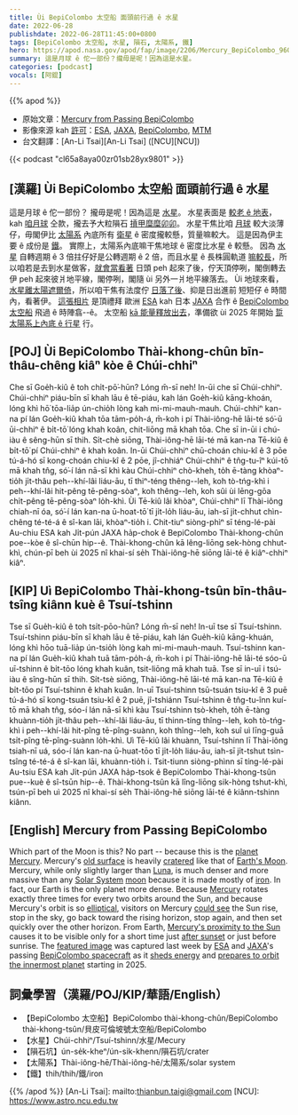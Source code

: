 ```yaml
---
title: Ùi BepiColombo 太空船 面頭前行過 ê 水星
date: 2022-06-28
publishdate: 2022-06-28T11:45:00+0800
tags: [BepiColombo 太空船, 水星, 隕石, 太陽系, 鐵]
hero: https://apod.nasa.gov/apod/fap/image/2206/Mercury_BepiColombo_960.jpg
summary: 這是月球 ê 佗一部份？攏毋是呢！因為這是水星。
categories: [podcast]
vocals: [阿錕]
---
```


{{% apod %}}

- 原始文章：[Mercury from Passing BepiColombo](https://apod.nasa.gov/apod/ap220628.html)
- 影像來源 kah [許可][License]：[ESA](https://www.esa.int/), [JAXA](https://global.jaxa.jp/), [BepiColombo](https://www.esa.int/Science_Exploration/Space_Science/BepiColombo), [MTM](https://www.esa.int/Science_Exploration/Space_Science/BepiColombo/Mercury_Transfer_Module)
- 台文翻譯：[An-Li Tsai][An-Li Tsai] ([NCU][NCU])

{{< podcast "cl65a8aya00zr01sb28yx9801" >}}

## [漢羅] Ùi BepiColombo 太空船 面頭前行過 ê 水星
這是月球 ê 佗一部份？
攏毋是呢！因為這是 [水星][planet Mercury]。
水星表面是 [較老 ê 地表][old surface]，kah [咱月球][Earth's Moon] 仝款，攏去予大粒隕石 [摃甲糜糜卯卯][cratered]。
水星干焦比咱 [月球][Luna] 較大淡薄仔，毋閣伊比 [太陽系][Solar System] 內底所有 [衛星][moon] ê 密度攏較懸，質量嘛較大。
這是因為伊主要 ê 成份是 [鐵][iron]。
實際上，太陽系內底嘛干焦地球 ê 密度比水星 ê 較懸。
因為 [水星][Mercury] 自轉週期 ê 3 倍拄仔好是公轉週期 ê 2 倍，而且水星 ê 長株圓軌道 [嘛較長][elliptical]，所以咱若是去到水星做客，[就會當看著][could see] 日頭 peh 起來了後，佇天頂停咧，閣倒轉去伊 peh 起來彼爿地平線，閣停咧，閣隨 ùi 另外一爿地平線落去。
Ùi 地球來看，[水星離太陽遮爾倚][Mercury's proximity to the Sun]，所以咱干焦有法度佇 [日落了後][after sunset]、抑是日出進前 短短仔 ê 時間內，看著伊。
[這張相片][featured image] 是頂禮拜 歐洲 [ESA][ESA] kah 日本 [JAXA][JAXA] 合作 ê [BepiColombo 太空船][BepiColombo spacecraft] 飛過 ê 時陣翕--ê。
太空船 [kā 能量釋放出去][sheds energy]，準備欲 ùi 2025 年開始 [踅太陽系上內底 ê 行星][prepares to orbit the innermost planet] 行。


## [POJ] Ùi BepiColombo Thài-khong-chûn bīn-thâu-chêng kiâⁿ kòe ê Chúi-chhiⁿ
Che sī Goe̍h-kiû ê toh chi̍t-pō͘-hūn?
Lóng m̄-sī neh! In-ūi che sī Chúi-chhiⁿ.
Chúi-chhiⁿ piáu-bīn sī khah lāu ê tē-piáu, kah lán Goe̍h-kiû kāng-khoán, lóng khì hō͘ tōa-lia̍p ún-chio̍h lòng kah mi-mi-mauh-mauh.
Chúi-chhiⁿ kan-na pí lán Goe̍h-kiû khah tōa tām-po̍h-á, m̄-koh i pí Thài-iông-hē lāi-té só͘-ū ūi-chhiⁿ ê bi̍t-tō͘ lóng khah koân, chit-liōng mā khah tōa.
Che sī in-ūi i chú-iàu ê sêng-hūn sī thih.
Si̍t-chè siōng, Thài-iông-hē lāi-té mā kan-na Tē-kiû ê bi̍t-tō͘ pí Chúi-chhiⁿ ê khah koân.
In-ūi Chúi-chhiⁿ chū-choán chiu-kî ê 3 pōe tú-á-hó sī kong-choán chiu-kî ê 2 pōe, jî-chhiáⁿ Chúi-chhiⁿ ê tn̂g-tu-îⁿ kúi-tō mā khah tn̂g, só͘-í lán nā-sī khì kàu Chúi-chhiⁿ chò-kheh, to̍h ē-tàng khòaⁿ-tio̍h ji̍t-thâu peh--khí-lâi liáu-āu, tī thiⁿ-téng thêng--leh, koh tò-tńg-khì i peh--khí-lâi hit-pêng tē-pêng-sòaⁿ, koh thêng--leh, koh sûi ùi lēng-gōa chi̍t-pêng tē-pêng-sòaⁿ lo̍h-khì.
Ùi Tē-kiû lâi khòaⁿ, Chúi-chhiⁿ lī Thài-iông chiah-nī óa, só͘-í lán kan-na ū-hoat-tō͘ tī ji̍t-lo̍h liáu-āu, iah-sī ji̍t-chhut chìn-chêng té-té-á ê sî-kan lāi, khòaⁿ-tio̍h i.
Chit-tiuⁿ siòng-phìⁿ sī téng-lé-pài Au-chiu ESA kah Ji̍t-pún JAXA ha̍p-chok ê BepiColombo Thài-khong-chûn poe--kòe ê sî-chūn hip--ê.
Thài-khong-chûn kā lêng-liōng sek-hòng chhut-khì, chún-pī beh ùi 2025 nî khai-sí se̍h Thài-iông-hē siōng lāi-té ê kiâⁿ-chhiⁿ kiâⁿ.


## [KIP] Uì BepiColombo Thài-khong-tsûn bīn-thâu-tsîng kiânn kuè ê Tsuí-tshinn
Tse sī Gue̍h-kiû ê toh tsi̍t-pōo-hūn?
Lóng m̄-sī neh! In-uī tse sī Tsuí-tshinn.
Tsuí-tshinn piáu-bīn sī khah lāu ê tē-piáu, kah lán Gue̍h-kiû kāng-khuán, lóng khì hōo tuā-lia̍p ún-tsio̍h lòng kah mi-mi-mauh-mauh.
Tsuí-tshinn kan-na pí lán Gue̍h-kiû khah tuā tām-po̍h-á, m̄-koh i pí Thài-iông-hē lāi-té sóo-ū uī-tshinn ê bi̍t-tōo lóng khah kuân, tsit-liōng mā khah tuā.
Tse sī in-uī i tsú-iàu ê sîng-hūn sī thih.
Si̍t-tsè siōng, Thài-iông-hē lāi-té mā kan-na Tē-kiû ê bi̍t-tōo pí Tsuí-tshinn ê khah kuân.
In-uī Tsuí-tshinn tsū-tsuán tsiu-kî ê 3 puē tú-á-hó sī kong-tsuán tsiu-kî ê 2 puē, jî-tshiánn Tsuí-tshinn ê tn̂g-tu-înn kuí-tō mā khah tn̂g, sóo-í lán nā-sī khì kàu Tsuí-tshinn tsò-kheh, to̍h ē-tàng khuànn-tio̍h ji̍t-thâu peh--khí-lâi liáu-āu, tī thinn-tíng thîng--leh, koh tò-tńg-khì i peh--khí-lâi hit-pîng tē-pîng-suànn, koh thîng--leh, koh suî uì līng-guā tsi̍t-pîng tē-pîng-suànn lo̍h-khì.
Uì Tē-kiû lâi khuànn, Tsuí-tshinn lī Thài-iông tsiah-nī uá, sóo-í lán kan-na ū-huat-tōo tī ji̍t-lo̍h liáu-āu, iah-sī ji̍t-tshut tsìn-tsîng té-té-á ê sî-kan lāi, khuànn-tio̍h i.
Tsit-tiunn siòng-phìnn sī tíng-lé-pài Au-tsiu ESA kah Ji̍t-pún JAXA ha̍p-tsok ê BepiColombo Thài-khong-tsûn pue--kuè ê sî-tsūn hip--ê.
Thài-khong-tsûn kā lîng-liōng sik-hòng tshut-khì, tsún-pī beh uì 2025 nî khai-sí se̍h Thài-iông-hē siōng lāi-té ê kiânn-tshinn kiânn.

## [English] Mercury from Passing BepiColombo

Which part of the Moon is this?
No part -- because this is the [planet Mercury][planet Mercury].
Mercury's [old surface][old surface] is heavily [cratered][cratered] like that of [Earth's Moon][Earth's Moon].
Mercury, while only slightly larger than [Luna][Luna], is much denser and more massive than any [Solar System][Solar System] [moon][moon] because it is made mostly of [iron][iron].
In fact, our Earth is the only planet more dense.
Because [Mercury][Mercury] rotates exactly three times for every two orbits around the Sun, and because Mercury's orbit is so [elliptical][elliptical], visitors on Mercury [could see][could see] the Sun rise, stop in the sky, go back toward the rising horizon, stop again, and then set quickly over the other horizon.
From Earth, [Mercury's proximity to the Sun][Mercury's proximity to the Sun] causes it to be visible only for a short time just [after sunset][after sunset] or just before sunrise.
The [featured image][featured image] was captured last week by [ESA][ESA] and [JAXA][JAXA]'s passing [BepiColombo spacecraft][BepiColombo spacecraft] as it [sheds energy][sheds energy] and [prepares to orbit the innermost planet][prepares to orbit the innermost planet] starting in 2025.

## 詞彙學習（漢羅/POJ/KIP/華語/English）
- 【BepiColombo 太空船】BepiColombo thài-khong-chûn/BepiColombo thài-khong-tsûn/貝皮可倫坡號太空船/BepiColombo
- 【水星】Chúi-chhiⁿ/Tsuí-tshinn/水星/Mecury
- 【隕石坑】ún-se̍k-kheⁿ/ún-si̍k-khenn/隕石坑/crater
- 【太陽系】Thài-iông-hē/Thài-iông-hē/太陽系/solar system
- 【鐵】thih/thih/鐵/iron


{{% /apod %}}
[An-Li Tsai]: mailto:thianbun.taigi@gmail.com
[NCU]: https://www.astro.ncu.edu.tw

[copyright]: https://apod.nasa.gov/apod/fap/lib/about_apod.html#srapply
[License]: https://www.esa.int/ESA_Multimedia/Terms_and_Conditions


[planet Mercury]:https://solarsystem.nasa.gov/planets/mercury/in-depth/
[old surface]:https://apod.nasa.gov/apod/ap170723.html
[cratered]:https://apod.nasa.gov/apod/ap040912.html
[Earth's Moon]:https://spaceplace.nasa.gov/all-about-the-moon/en/
[Luna]:https://apod.nasa.gov/apod/ap140113.html
[Solar System]:https://solarsystem.nasa.gov/solar-system/our-solar-system/in-depth/
[moon]:https://solarsystem.nasa.gov/moons/overview/
[iron]:https://youtu.be/uAMMQv0rKFI
[Mercury]:https://en.wikipedia.org/wiki/Mercury_(planet)#Orbit,_rotation,_and_longitude
[elliptical]:https://www.geogebra.org/m/DeQuAjRQ
[could see]:https://allthingslearning.files.wordpress.com/2011/10/dogs_surprised.jpg
[Mercury's proximity to the Sun]:https://apod.nasa.gov/apod/ap191202.html
[after sunset]:https://apod.nasa.gov/apod/ap160717.html
[featured image]:https://www.esa.int/About_Us/Week_in_images/Week_in_images_20-24_June_2022
[ESA]:https://www.esa.int/
[JAXA]:https://global.jaxa.jp/
[BepiColombo spacecraft]:https://solarsystem.nasa.gov/missions/bepicolombo/in-depth/
[sheds energy]:https://en.wikipedia.org/wiki/Gravity_assist
[prepares to orbit the innermost planet]:https://sci.esa.int/web/bepicolombo/-/56015-missions-to-mercury
